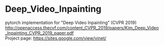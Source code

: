 # Deep_Video_Inpainting
pytorch implementation for "Deep Video Inpainting" (CVPR 2019)  
http://openaccess.thecvf.com/content_CVPR_2019/papers/Kim_Deep_Video_Inpainting_CVPR_2019_paper.pdf   
Project page: https://sites.google.com/view/vinet/
